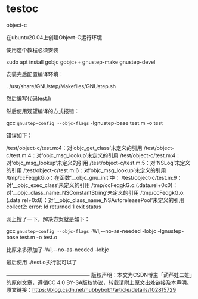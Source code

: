# testoc

object-c

在ubuntu20.04上创建Object-C运行环境

使用这个教程必须安装

sudo apt install gobjc gobjc++ gnustep-make gnustep-devel

安装完后配置编译环境：

. /usr/share/GNUstep/Makefiles/GNUstep.sh

然后编写代码test.h

然后使用观望编译的方式报错：

gcc `gnustep-config --objc-flags` -lgnustep-base test.m -o test

错误如下：

/test/object-c/test.m:4：对‘objc_get_class’未定义的引用
/test/object-c/test.m:4：对‘objc_msg_lookup’未定义的引用
/test/object-c/test.m:4：对‘objc_msg_lookup’未定义的引用
/test/object-c/test.m:5：对‘NSLog’未定义的引用
/test/object-c/test.m:6：对‘objc_msg_lookup’未定义的引用
/tmp/ccFeqgkG.o：在函数‘__objc_gnu_init’中：
/test/object-c/test.m:9：对‘__objc_exec_class’未定义的引用
/tmp/ccFeqgkG.o:(.data.rel+0x0)：对‘__objc_class_name_NSConstantString’未定义的引用
/tmp/ccFeqgkG.o:(.data.rel+0x8)：对‘__objc_class_name_NSAutoreleasePool’未定义的引用
collect2: error: ld returned 1 exit status

 网上搜了一下，解决方案就是如下：

gcc `gnustep-config --objc-flags` -Wl,--no-as-needed -lobjc -lgnustep-base test.m -o test.o

比原来多添加了-Wl,--no-as-needed -lobjc

最后使用 ./test.o执行就可以了

————————————————
版权声明：本文为CSDN博主「葫芦娃二娃」的原创文章，遵循CC 4.0 BY-SA版权协议，转载请附上原文出处链接及本声明。
原文链接：https://blog.csdn.net/hubbybob1/article/details/102815729